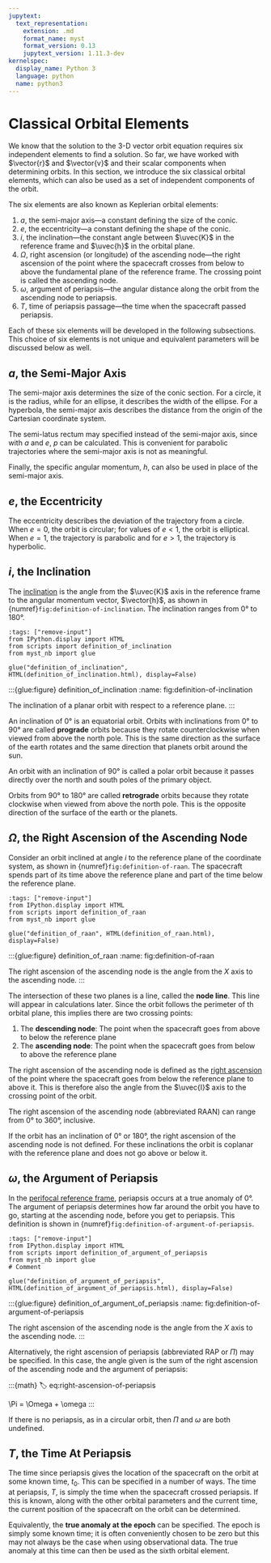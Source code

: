 ```yaml
---
jupytext:
  text_representation:
    extension: .md
    format_name: myst
    format_version: 0.13
    jupytext_version: 1.11.3-dev
kernelspec:
  display_name: Python 3
  language: python
  name: python3
---
```

# Classical Orbital Elements

We know that the solution to the 3-D vector orbit equation requires six independent elements to find a solution. So far, we have worked with $\vector{r}$ and $\vector{v}$ and their scalar components when determining orbits. In this section, we introduce the six classical orbital elements, which can also be used as a set of independent components of the orbit.

The six elements are also known as Keplerian orbital elements:

1. $a$, the semi-major axis—a constant defining the size of the conic.
2. $e$, the eccentricity—a constant defining the shape of the conic.
3. $i$, the inclination—the constant angle between $\uvec{K}$ in the reference frame and $\uvec{h}$ in the orbital plane.
4. $\Omega$, right ascension (or longitude) of the ascending node—the right ascension of the point where the spacecraft crosses from below to above the fundamental plane of the reference frame. The crossing point is called the ascending node.
5. $\omega$, argument of periapsis—the angular distance along the orbit from the ascending node to periapsis.
6. $T$, time of periapsis passage—the time when the spacecraft passed periapsis.

Each of these six elements will be developed in the following subsections. This choice of six elements is not unique and equivalent parameters will be discussed below as well.

## $a$, the Semi-Major Axis

The semi-major axis determines the size of the conic section. For a circle, it is the radius, while for an ellipse, it describes the width of the ellipse. For a hyperbola, the semi-major axis describes the distance from the origin of the Cartesian coordinate system.

The semi-latus rectum may specified instead of the semi-major axis, since with $a$ and $e$, $p$ can be calculated. This is convenient for parabolic trajectories where the semi-major axis is not as meaningful.

Finally, the specific angular momentum, $h$, can also be used in place of the semi-major axis.

## $e$, the Eccentricity

The eccentricity describes the deviation of the trajectory from a circle. When $e=0$, the orbit is circular; for values of $e < 1$, the orbit is elliptical. When $e = 1$, the trajectory is parabolic and for $e > 1$, the trajectory is hyperbolic.

## $i$, the Inclination

The [inclination](https://en.wikipedia.org/wiki/Orbital_inclination) is the angle from the $\uvec{K}$ axis in the reference frame to the angular momentum vector, $\vector{h}$, as shown in {numref}`fig:definition-of-inclination`. The inclination ranges from 0° to 180°.

```{code-cell} python
:tags: ["remove-input"]
from IPython.display import HTML
from scripts import definition_of_inclination
from myst_nb import glue

glue("definition_of_inclination", HTML(definition_of_inclination.html), display=False)
```

:::{glue:figure} definition_of_inclination
:name: fig:definition-of-inclination

The inclination of a planar orbit with respect to a reference plane.
:::

An inclination of 0° is an equatorial orbit. Orbits with inclinations from 0° to 90° are called **prograde** orbits because they rotate counterclockwise when viewed from above the north pole. This is the same direction as the surface of the earth rotates and the same direction that planets orbit around the sun.

An orbit with an inclination of 90° is called a polar orbit because it passes directly over the north and south poles of the primary object.

Orbits from 90° to 180° are called **retrograde** orbits because they rotate clockwise when viewed from above the north pole. This is the opposite direction of the surface of the earth or the planets.

## $\Omega$, the Right Ascension of the Ascending Node

Consider an orbit inclined at angle $i$ to the reference plane of the coordinate system, as shown in {numref}`fig:definition-of-raan`. The spacecraft spends part of its time above the reference plane and part of the time below the reference plane.

```{code-cell} python
:tags: ["remove-input"]
from IPython.display import HTML
from scripts import definition_of_raan
from myst_nb import glue

glue("definition_of_raan", HTML(definition_of_raan.html), display=False)
```

:::{glue:figure} definition_of_raan
:name: fig:definition-of-raan

The right ascension of the ascending node is the angle from the $X$ axis to the ascending node.
:::

The intersection of these two planes is a line, called the **node line**. This line will appear in calculations later. Since the orbit follows the perimeter of th orbital plane, this implies there are two crossing points:

1. The **descending node**: The point when the spacecraft goes from above to below the reference plane
2. The **ascending node**: The point when the spacecraft goes from below to above the reference plane

The right ascension of the ascending node is defined as the [right ascension](./right-ascension-declination.md) of the point where the spacecraft goes from below the reference plane to above it. This is therefore also the angle from the $\uvec{I}$ axis to the crossing point of the orbit.

The right ascension of the ascending node (abbreviated RAAN) can range from 0° to 360°, inclusive.

If the orbit has an inclination of 0° or 180°, the right ascension of the ascending node is not defined. For these inclinations the orbit is coplanar with the reference plane and does not go above or below it.

## $\omega$, the Argument of Periapsis

In the [perifocal reference frame](./perifocal-frame.md), periapsis occurs at a true anomaly of 0°. The argument of periapsis determines how far around the orbit you have to go, starting at the ascending node, before you get to periapsis. This definition is shown in {numref}`fig:definition-of-argument-of-periapsis`.

```{code-cell} python
:tags: ["remove-input"]
from IPython.display import HTML
from scripts import definition_of_argument_of_periapsis
from myst_nb import glue
# Comment

glue("definition_of_argument_of_periapsis", HTML(definition_of_argument_of_periapsis.html), display=False)
```

:::{glue:figure} definition_of_argument_of_periapsis
:name: fig:definition-of-argument-of-periapsis

The right ascension of the ascending node is the angle from the $X$ axis to the ascending node.
:::

Alternatively, the right ascension of periapsis (abbreviated RAP or $\Pi$) may be specified. In this case, the angle given is the sum of the right ascension of the ascending node and the argument of periapsis:

:::{math}
:label: eq:right-ascension-of-periapsis

\Pi = \Omega + \omega
:::

If there is no periapsis, as in a circular orbit, then $\Pi$ and $\omega$ are both undefined.

## $T$, the Time At Periapsis

The time since periapsis gives the location of the spacecraft on the orbit at some known time, $t_0$. This can be specified in a number of ways. The time at periapsis, $T$, is simply the time when the spacecraft crossed periapsis. If this is known, along with the other orbital parameters and the current time, the current position of the spacecraft on the orbit can be determined.

Equivalently, the **true anomaly at the epoch** can be specified. The epoch is simply some known time; it is often conveniently chosen to be zero but this may not always be the case when using observational data. The true anomaly at this time can then be used as the sixth orbital element.
